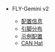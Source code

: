 * FLY-Gemini v2
 
  * [配置信息](/board/fly_gemini_v2/README.md)
  * [引脚分布](/board/fly_gemini_v2/pins.md)
  * [示例配置](/board/fly_gemini_v2/cfg.md)
  * [CAN Hat](/board/fly_gemini_v2/canhat.md)

